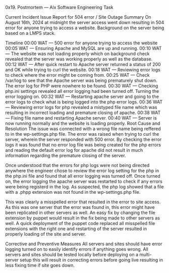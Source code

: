 0x19. Postmortem — Alx Software Engineering Task

Current Incident Issue Report for 504 error / Site Outage
Summary
On August 16th, 2024 at midnight the server access went down resulting in 504 error for anyone trying to access a website. Background on the server being based on a LMPS stack.

Timeline
00:00 WAT — 500 error for anyone trying to access the website
00:05 WAT — Ensuring Apache and MySQL are up and running.
00:10 WAT — The website was not loading properly which on background check revealed that the server was working properly as well as the database.
00:12 WAT — After quick restart to Apache server returned a status of 200 and OK while trying to curl the website.
00:18 WAT — Reviewing error logs to check where the error might be coming from.
00:25 WAT — Check /var/log to see that the Apache server was being prematurely shut down. The error log for PHP were nowhere to be found.
00:30 WAT — Checking php.ini settings revealed all error logging had been turned off. Turning the error logging on.
00:32 WAT — Restarting apache server and going to the error logs to check what is being logged into the php error logs.
00:36 WAT — Reviewing error logs for php revealed a mistyped file name which was resulting in incorrect loading and premature closing of apache.
00:38 WAT — Fixing file name and restarting Apache server.
00:40 WAT — Server is now running normally and the website is loading properly.
Root Cause and Resolution
The issue was connected with a wrong file name being reffered to in the wp-settings.php file. The error was raised when trying to curl the server, wherein the server responded with 500 error. By checking the error logs it was found that no error log file was being created for the php errors and reading the default error log for apache did not result in much information regarding the premature closing of the server.

Once understood that the errors for php logs were not being directed anywhere the engineer chose to review the error log setting for the php in the php.ini file and found that all error logging was turned off. Once turned on, the error logging the apache server was restarted to check if any errors were being registerd in the log. As suspected, the php log showed that a file with a .phpp extension was not found in the wp-settings.php file.

This was clearly a misspelled error that resulted in the error to site access. As this was one server that the error was found in, this error might have been replicated in other servers as well. An easy fix by changing the file extension by puppet would result in the fix being made to other servers as well. A quick deployment of the puppet code replaced all misspelled file extensions with the right one and restarting of the server resulted in properly loading of the site and server.

Corrective and Preventive Measures
All servers and sites should have error logging turned on to easily identify errors if anything goes wrong. All servers and sites should be tested locally before deploying on a multi-server setup this will result in correcting errors before going live resulting in less fixing time if site goes down.